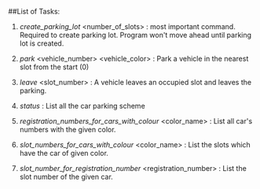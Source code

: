 ##List of Tasks: 

1. *create_parking_lot* <number_of_slots> : most important command. Required to create parking lot. Program won't move ahead until parking lot is created.

2. *park* <vehicle_number> <vehicle_color> : Park a vehicle in the nearest slot from the start (0)

3. *leave* <slot_number> : A vehicle leaves an occupied slot and leaves the parking.

4. *status* : List all the car parking scheme

5. *registration_numbers_for_cars_with_colour* <color_name> : List all car's numbers with the given color.

6. *slot_numbers_for_cars_with_colour* <color_name> : List the slots which have the car of given color.

7. *slot_number_for_registration_number* <registration_number> : List the slot number of the given car.
 